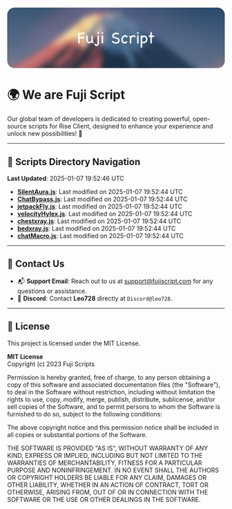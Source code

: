 ![Banner](.github/b.webp)

# 🌍 **We are Fuji Script**

Our global team of developers is dedicated to creating powerful, open-source scripts for Rise Client, designed to enhance your experience and unlock new possibilities! 🌟

---
<!-- SCRIPTS_NAVIGATION_START -->
## 📂 **Scripts Directory Navigation**

**Last Updated**: 2025-01-07 19:52:46 UTC

- **[SilentAura.js](scripts/SilentAura.js)**: Last modified on 2025-01-07 19:52:44 UTC
- **[ChatBypass.js](scripts/ChatBypass.js)**: Last modified on 2025-01-07 19:52:44 UTC
- **[jetpackFly.js](scripts/jetpackFly.js)**: Last modified on 2025-01-07 19:52:44 UTC
- **[velocityHylex.js](scripts/velocityHylex.js)**: Last modified on 2025-01-07 19:52:44 UTC
- **[chestxray.js](scripts/chestxray.js)**: Last modified on 2025-01-07 19:52:44 UTC
- **[bedxray.js](scripts/bedxray.js)**: Last modified on 2025-01-07 19:52:44 UTC
- **[chatMacro.js](scripts/chatMacro.js)**: Last modified on 2025-01-07 19:52:44 UTC

<!-- SCRIPTS_NAVIGATION_END -->

---

## 💬 **Contact Us**  
- 📬 **Support Email**: Reach out to us at [support@fujiscript.com](mailto:support@fujiscript.com) for any questions or assistance.  
- 💬 **Discord**: Contact **Leo728** directly at `Discord@leo728`.

---

## 📜 **License**

This project is licensed under the MIT License.  

**MIT License**  
Copyright (c) 2023 Fuji Scripts  

Permission is hereby granted, free of charge, to any person obtaining a copy of this software and associated documentation files (the "Software"), to deal in the Software without restriction, including without limitation the rights to use, copy, modify, merge, publish, distribute, sublicense, and/or sell copies of the Software, and to permit persons to whom the Software is furnished to do so, subject to the following conditions:  

The above copyright notice and this permission notice shall be included in all copies or substantial portions of the Software.  

THE SOFTWARE IS PROVIDED "AS IS", WITHOUT WARRANTY OF ANY KIND, EXPRESS OR IMPLIED, INCLUDING BUT NOT LIMITED TO THE WARRANTIES OF MERCHANTABILITY, FITNESS FOR A PARTICULAR PURPOSE AND NONINFRINGEMENT. IN NO EVENT SHALL THE AUTHORS OR COPYRIGHT HOLDERS BE LIABLE FOR ANY CLAIM, DAMAGES OR OTHER LIABILITY, WHETHER IN AN ACTION OF CONTRACT, TORT OR OTHERWISE, ARISING FROM, OUT OF OR IN CONNECTION WITH THE SOFTWARE OR THE USE OR OTHER DEALINGS IN THE SOFTWARE.  
